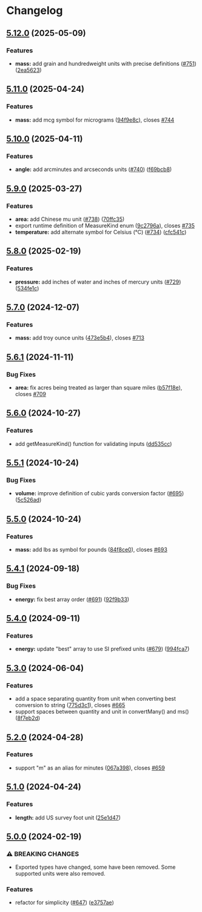 # Changelog

## [5.12.0](https://github.com/jonahsnider/convert/compare/v5.11.0...v5.12.0) (2025-05-09)


### Features

* **mass:** add grain and hundredweight units with precise definitions ([#751](https://github.com/jonahsnider/convert/issues/751)) ([2ea5623](https://github.com/jonahsnider/convert/commit/2ea56235ac775c124c6f8f7356145cef6061db52))

## [5.11.0](https://github.com/jonahsnider/convert/compare/v5.10.0...v5.11.0) (2025-04-24)


### Features

* **mass:** add mcg symbol for micrograms ([94f9e8c](https://github.com/jonahsnider/convert/commit/94f9e8c2e31a1462a7d86076f7b67869c897e620)), closes [#744](https://github.com/jonahsnider/convert/issues/744)

## [5.10.0](https://github.com/jonahsnider/convert/compare/v5.9.0...v5.10.0) (2025-04-11)


### Features

* **angle:** add arcminutes and arcseconds units ([#740](https://github.com/jonahsnider/convert/issues/740)) ([f69bcb8](https://github.com/jonahsnider/convert/commit/f69bcb844f2c845524b6852383fab0e0aace6f2f))

## [5.9.0](https://github.com/jonahsnider/convert/compare/v5.8.0...v5.9.0) (2025-03-27)


### Features

* **area:** add Chinese mu unit ([#738](https://github.com/jonahsnider/convert/issues/738)) ([70ffc35](https://github.com/jonahsnider/convert/commit/70ffc35733fabe289a9a11ac1f5d3f1fbb682720))
* export runtime definition of MeasureKind enum ([9c2796a](https://github.com/jonahsnider/convert/commit/9c2796a0f08ec8b30a9dd0c44cb75f2b0373851e)), closes [#735](https://github.com/jonahsnider/convert/issues/735)
* **temperature:** add alternate symbol for Celsius (°C) ([#734](https://github.com/jonahsnider/convert/issues/734)) ([cfc541c](https://github.com/jonahsnider/convert/commit/cfc541c11ae13b8286daed0e5cde36d55a39de7e))

## [5.8.0](https://github.com/jonahsnider/convert/compare/v5.7.0...v5.8.0) (2025-02-19)


### Features

* **pressure:** add inches of water and inches of mercury units ([#729](https://github.com/jonahsnider/convert/issues/729)) ([534fe1c](https://github.com/jonahsnider/convert/commit/534fe1cdf0c41db9162314361511bb8c42b7e245))

## [5.7.0](https://github.com/jonahsnider/convert/compare/v5.6.1...v5.7.0) (2024-12-07)


### Features

* **mass:** add troy ounce units ([473e5b4](https://github.com/jonahsnider/convert/commit/473e5b4038d33b52b1f5c4f376781d6585dc3049)), closes [#713](https://github.com/jonahsnider/convert/issues/713)

## [5.6.1](https://github.com/jonahsnider/convert/compare/v5.6.0...v5.6.1) (2024-11-11)


### Bug Fixes

* **area:** fix acres being treated as larger than square miles ([b57f18e](https://github.com/jonahsnider/convert/commit/b57f18efae41df609891ae38b0e8d48ad027a529)), closes [#709](https://github.com/jonahsnider/convert/issues/709)

## [5.6.0](https://github.com/jonahsnider/convert/compare/v5.5.1...v5.6.0) (2024-10-27)


### Features

* add getMeasureKind() function for validating inputs ([dd535cc](https://github.com/jonahsnider/convert/commit/dd535ccec9397dbe6218d28a6a02d3d9bdbaea98))

## [5.5.1](https://github.com/jonahsnider/convert/compare/v5.5.0...v5.5.1) (2024-10-24)


### Bug Fixes

* **volume:** improve definition of cubic yards conversion factor ([#695](https://github.com/jonahsnider/convert/issues/695)) ([5c526ad](https://github.com/jonahsnider/convert/commit/5c526ad3d6b8a102683608a536041b12d0c25eff))

## [5.5.0](https://github.com/jonahsnider/convert/compare/v5.4.1...v5.5.0) (2024-10-24)


### Features

* **mass:** add lbs as symbol for pounds ([84f8ce0](https://github.com/jonahsnider/convert/commit/84f8ce0ff262e52863b56bc5f0ed7475c81478bc)), closes [#693](https://github.com/jonahsnider/convert/issues/693)

## [5.4.1](https://github.com/jonahsnider/convert/compare/v5.4.0...v5.4.1) (2024-09-18)


### Bug Fixes

* **energy:** fix best array order ([#691](https://github.com/jonahsnider/convert/issues/691)) ([92f9b33](https://github.com/jonahsnider/convert/commit/92f9b3311aa77a6ee239df7838df58b966d06d4f))

## [5.4.0](https://github.com/jonahsnider/convert/compare/v5.3.0...v5.4.0) (2024-09-11)


### Features

* **energy:** update "best" array to use SI prefixed units ([#679](https://github.com/jonahsnider/convert/issues/679)) ([994fca7](https://github.com/jonahsnider/convert/commit/994fca792c1f34af61fbb45d338f2e1196e1d422))

## [5.3.0](https://github.com/jonahsnider/convert/compare/v5.2.0...v5.3.0) (2024-06-04)


### Features

* add a space separating quantity from unit when converting best conversion to string ([775d3c1](https://github.com/jonahsnider/convert/commit/775d3c169b5dfdfbd82815ec752d450045e35ce8)), closes [#665](https://github.com/jonahsnider/convert/issues/665)
* support spaces between quantity and unit in convertMany() and ms() ([8f7eb2d](https://github.com/jonahsnider/convert/commit/8f7eb2deb47c00c2b2b7a119b051f34581c93fb0))

## [5.2.0](https://github.com/jonahsnider/convert/compare/v5.1.0...v5.2.0) (2024-04-28)


### Features

* support "m" as an alias for minutes ([067a398](https://github.com/jonahsnider/convert/commit/067a398a6f41045586a2d11b95494cd0b5050421)), closes [#659](https://github.com/jonahsnider/convert/issues/659)

## [5.1.0](https://github.com/jonahsnider/convert/compare/v5.0.0...v5.1.0) (2024-04-24)


### Features

* **length:** add US survey foot unit ([25e1d47](https://github.com/jonahsnider/convert/commit/25e1d47c45ee0aff7a41cd9f8d5d2baee170a17e))

## [5.0.0](https://github.com/jonahsnider/convert/compare/v4.14.1...v5.0.0) (2024-02-19)


### ⚠ BREAKING CHANGES

* Exported types have changed, some have been removed. Some supported units were also removed.

### Features

* refactor for simplicity ([#647](https://github.com/jonahsnider/convert/issues/647)) ([e3757ae](https://github.com/jonahsnider/convert/commit/e3757ae32fdf99c11b44b517752856f3f9b52b8e))
